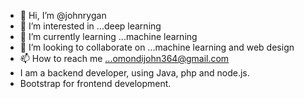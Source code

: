 - 👋 Hi, I’m @johnrygan
- 👀 I’m interested in ...deep learning
- 🌱 I’m currently learning ...machine learning
- 💞️ I’m looking to collaborate on ...machine learning and web design
- 📫 How to reach me ...omondijohn364@gmail.com
- I am a backend developer, using Java, php and node.js.
- Bootstrap for frontend development.

<!---
johnrygan/johnrygan is a ✨ special ✨ repository because its `README.md` (this file) appears on your GitHub profile.
You can click the Preview link to take a look at your changes.
--->

